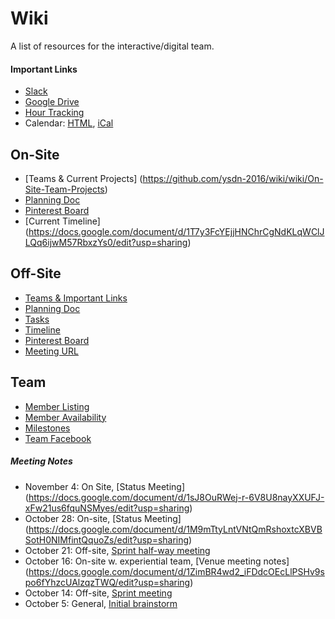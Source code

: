 # Wiki

A list of resources for the interactive/digital team.


#### Important Links

* [Slack](http://ysdn-2016.slack.com/)
* [Google Drive](https://drive.google.com/folderview?id=0BwqC5gxVJvtXTENiVG16azlpdk0&usp=sharing)
* [Hour Tracking](https://docs.google.com/spreadsheets/d/19ZvF-en-KB24DpUDLeW3lAsks0yGlPbnb79wF3uDmV0/edit)
* Calendar: [HTML](https://www.google.com/calendar/embed?src=interactive.ysdn16%40gmail.com&ctz=America/Toronto), [iCal](https://www.google.com/calendar/ical/interactive.ysdn16%40gmail.com/public/basic.ics)


## On-Site
* [Teams & Current Projects] (https://github.com/ysdn-2016/wiki/wiki/On-Site-Team-Projects)
* [Planning Doc](https://docs.google.com/document/d/1aDa-a2kPPcWDaRwLffFpJcxhCOuOFPmwUgbbUi6LQzU/edit)
* [Pinterest Board](https://www.pinterest.com/eloshim/grad-show-interactive-design-pinspiration/)
* [Current Timeline] (https://docs.google.com/document/d/1T7y3FcYEjjHNChrCgNdKLqWClJLQq6ijwM57RbxzYs0/edit?usp=sharing)


## Off-Site

* [Teams & Important Links](https://github.com/ysdn-2016/wiki/wiki/Off-Site)
* [Planning Doc](https://docs.google.com/document/d/16vB5AxZOteWlyXSV7abTPYvYxf5QuojzzS7dVDd0_xY/edit)
* [Tasks](https://github.com/ysdn-2016/site/issues)
* [Timeline](https://github.com/ysdn-2016/site/milestones)
* [Pinterest Board](https://www.pinterest.com/iamnbutler/ysdn-2016-offsite-inspiration/)
* [Meeting URL](https://hangouts.google.com/call/vnhnrwviivwhwtkdlwapy2gjxea)

## Team

* [Member Listing](https://github.com/ysdn-2016/wiki/blob/master/members.csv)
* [Member Availability](http://doodle.com/poll/vwwrpgnvv9scif3hc5wt7v6u/admin#table)
* [Milestones](https://github.com/ysdn-2016/wiki/blob/master/milestones.csv)
* [Team Facebook](https://www.facebook.com/groups/interactive.ysdn16/)

##### Meeting Notes

* November 4: On Site, [Status Meeting] (https://docs.google.com/document/d/1sJ8OuRWej-r-6V8U8nayXXUFJ-xFw21us6fquNSMyes/edit?usp=sharing)
* October 28: On-site, [Status Meeting] (https://docs.google.com/document/d/1M9mTtyLntVNtQmRshoxtcXBVBSotH0NIMfintQquoZs/edit?usp=sharing)
* October 21: Off-site, [Sprint half-way meeting](https://github.com/ysdn-2016/wiki/wiki/Off-Site-Team-Projects#for-oct-21st)
* October 16: On-site w. experiential team, [Venue meeting notes] (https://docs.google.com/document/d/1ZimBR4wd2_iFDdcOEcLlPSHv9spo6fYhzcUAlzqzTWQ/edit?usp=sharing)
* October 14: Off-site, [Sprint meeting](https://github.com/ysdn-2016/wiki/wiki/Off-Site-Team-Projects#for-oct-14th)
* October 5: General, [Initial brainstorm](https://docs.google.com/document/d/1G2Hd5g3ri2TU-dvgOGpL4ASziYh6wpC63j69Ofbtobc/edit)
